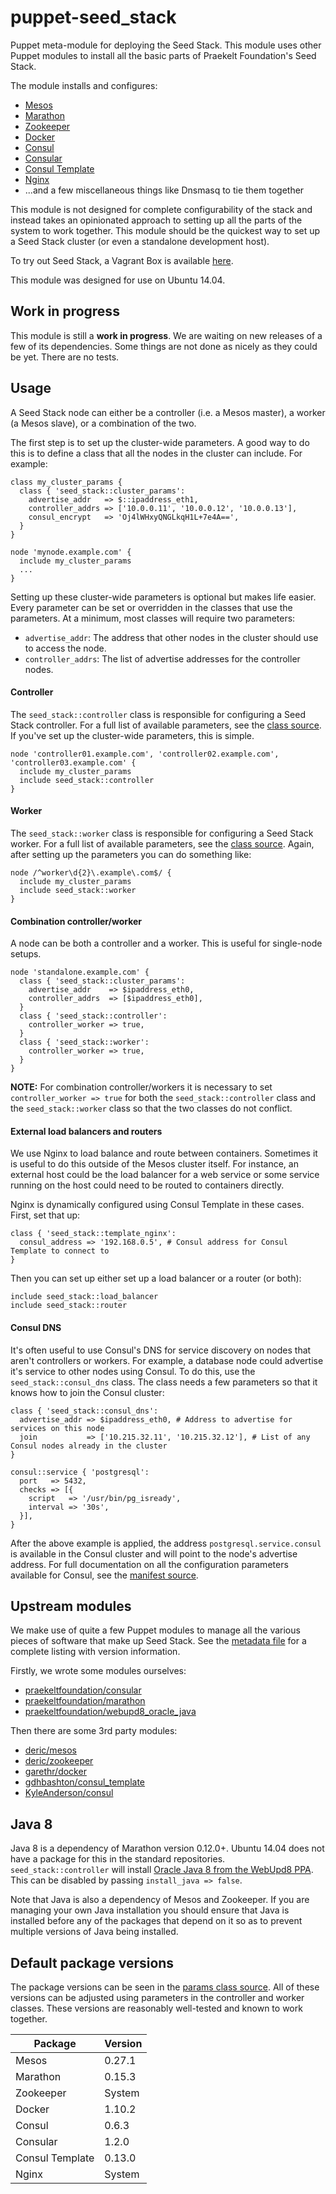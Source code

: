 # puppet-seed_stack
Puppet meta-module for deploying the Seed Stack. This module uses other Puppet modules to install all the basic parts of Praekelt Foundation's Seed Stack.

The module installs and configures:
* [Mesos](https://mesos.apache.org/)
* [Marathon](http://mesosphere.github.io/marathon/)
* [Zookeeper](https://zookeeper.apache.org/)
* [Docker](https://www.docker.com)
* [Consul](http://consul.io)
* [Consular](http://consular.rtfd.org)
* [Consul Template](https://github.com/hashicorp/consul-template)
* [Nginx](http://www.nginx.org)
* ...and a few miscellaneous things like Dnsmasq to tie them together

This module is not designed for complete configurability of the stack and instead takes an opinionated approach to setting up all the parts of the system to work together. This module should be the quickest way to set up a Seed Stack cluster (or even a standalone development host).

To try out Seed Stack, a Vagrant Box is available [here](https://github.com/praekelt/seed-stack).

This module was designed for use on Ubuntu 14.04.

## Work in progress
This module is still a **work in progress**. We are waiting on new releases of a few of its dependencies. Some things are not done as nicely as they could be yet. There are no tests.

## Usage
A Seed Stack node can either be a controller (i.e. a Mesos master), a worker (a Mesos slave), or a combination of the two.

The first step is to set up the cluster-wide parameters. A good way to do this is to define a class that all the nodes in the cluster can include. For example:
```puppet
class my_cluster_params {
  class { 'seed_stack::cluster_params':
    advertise_addr   => $::ipaddress_eth1,
    controller_addrs => ['10.0.0.11', '10.0.0.12', '10.0.0.13'],
    consul_encrypt   => 'Oj4lWHxyQNGLkqH1L+7e4A==',
  }
}

node 'mynode.example.com' {
  include my_cluster_params
  ...
}
```

Setting up these cluster-wide parameters is optional but makes life easier. Every parameter can be set or overridden in the classes that use the parameters. At a minimum, most classes will require two parameters:
* `advertise_addr`: The address that other nodes in the cluster should use to access the node.
* `controller_addrs`: The list of advertise addresses for the controller nodes.

#### Controller
The `seed_stack::controller` class is responsible for configuring a Seed Stack controller. For a full list of available parameters, see the [class source](manifests/controller.pp). If you've set up the cluster-wide parameters, this is simple.

```puppet
node 'controller01.example.com', 'controller02.example.com', 'controller03.example.com' {
  include my_cluster_params
  include seed_stack::controller
}
```

#### Worker
The `seed_stack::worker` class is responsible for configuring a Seed Stack worker. For a full list of available parameters, see the [class source](manifests/worker.pp). Again, after setting up the parameters you can do something like:

```puppet
node /^worker\d{2}\.example\.com$/ {
  include my_cluster_params
  include seed_stack::worker
}
```

#### Combination controller/worker
A node can be both a controller and a worker. This is useful for single-node setups.

```puppet
node 'standalone.example.com' {
  class { 'seed_stack::cluster_params':
    advertise_addr    => $ipaddress_eth0,
    controller_addrs  => [$ipaddress_eth0],
  }
  class { 'seed_stack::controller':
    controller_worker => true,
  }
  class { 'seed_stack::worker':
    controller_worker => true,
  }
}
```
**NOTE:** For combination controller/workers it is necessary to set `controller_worker => true` for both the `seed_stack::controller` class and the `seed_stack::worker` class so that the two classes do not conflict.

#### External load balancers and routers
We use Nginx to load balance and route between containers. Sometimes it is useful to do this outside of the Mesos cluster itself. For instance, an external host could be the load balancer for a web service or some service running on the host could need to be routed to containers directly.

Nginx is dynamically configured using Consul Template in these cases. First, set that up:
```puppet
class { 'seed_stack::template_nginx':
  consul_address => '192.168.0.5', # Consul address for Consul Template to connect to
}
```
Then you can set up either set up a load balancer or a router (or both):
```puppet
include seed_stack::load_balancer
include seed_stack::router
```

#### Consul DNS
It's often useful to use Consul's DNS for service discovery on nodes that aren't controllers or workers. For example, a database node could advertise it's service to other nodes using Consul. To do this, use the `seed_stack::consul_dns` class. The class needs a few parameters so that it knows how to join the Consul cluster:
```puppet
class { 'seed_stack::consul_dns':
  advertise_addr => $ipaddress_eth0, # Address to advertise for services on this node
  join           => ['10.215.32.11', '10.215.32.12'], # List of any Consul nodes already in the cluster
}

consul::service { 'postgresql':
  port   => 5432,
  checks => [{
    script   => '/usr/bin/pg_isready',
    interval => '30s',
  }],
}
```
After the above example is applied, the address `postgresql.service.consul` is available in the Consul cluster and will point to the node's advertise address. For full documentation on all the configuration parameters available for Consul, see the [manifest source](manifests/consul_dns.pp).

## Upstream modules
We make use of quite a few Puppet modules to manage all the various pieces of software that make up Seed Stack. See the [metadata file](metadata.json) for a complete listing with version information.

Firstly, we wrote some modules ourselves:
* [praekeltfoundation/consular](https://forge.puppetlabs.com/praekeltfoundation/consular)
* [praekeltfoundation/marathon](https://forge.puppetlabs.com/praekeltfoundation/marathon)
* [praekeltfoundation/webupd8_oracle_java](https://forge.puppetlabs.com/praekeltfoundation/webupd8_oracle_java)

Then there are some 3rd party modules:
* [deric/mesos](https://forge.puppetlabs.com/deric/mesos)
* [deric/zookeeper](https://forge.puppetlabs.com/deric/zookeeper)
* [garethr/docker](https://forge.puppetlabs.com/garethr/docker)
* [gdhbashton/consul_template](https://forge.puppetlabs.com/gdhbashton/consul_template)
* [KyleAnderson/consul](https://forge.puppetlabs.com/KyleAnderson/consul)

## Java 8
Java 8 is a dependency of Marathon version 0.12.0+. Ubuntu 14.04 does not have a package for this in the standard repositories. `seed_stack::controller` will install [Oracle Java 8 from the WebUpd8 PPA](https://github.com/praekeltfoundation/puppet-webupd8_oracle_java). This can be disabled by passing `install_java => false`.

Note that Java is also a dependency of Mesos and Zookeeper. If you are managing your own Java installation you should ensure that Java is installed before any of the packages that depend on it so as to prevent multiple versions of Java being installed.

## Default package versions
The package versions can be seen in the [params class source](manifests/params.pp). All of these versions can be adjusted using parameters in the controller and worker classes. These versions are reasonably well-tested and known to work together.

| Package         | Version |
|-----------------|---------|
| Mesos           | 0.27.1  |
| Marathon        | 0.15.3  |
| Zookeeper       | System  |
| Docker          | 1.10.2  |
| Consul          | 0.6.3   |
| Consular        | 1.2.0   |
| Consul Template | 0.13.0  |
| Nginx           | System  |
